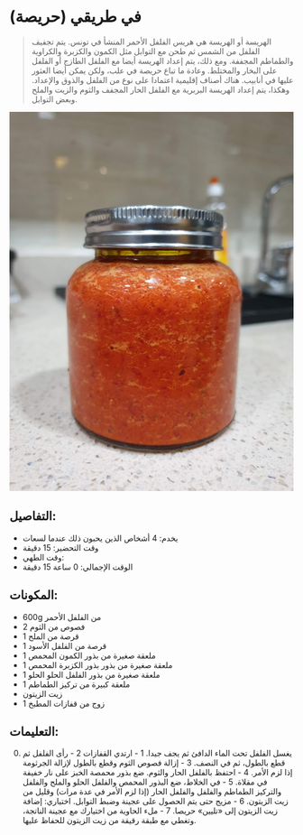 # (حريصة) في طريقي #

> الهريسة أو الهريسة هي هريس الفلفل الأحمر المنشأ في تونس. يتم تجفيف الفلفل من الشمس ثم طحن مع التوابل مثل الكمون والكزبرة والكراوية والطماطم المجففة. ومع ذلك، يتم إعداد الهريسة أيضا مع الفلفل الطازج أو الفلفل على البخار والمختلط. وعادة ما تباع حريصة في علب، ولكن يمكن أيضا العثور عليها في أنابيب. هناك أصناف إقليمية اعتمادا على نوع من الفلفل والذوق والإعداد. وهكذا، يتم إعداد الهريسة البربرية مع الفلفل الحار المجفف والثوم والزيت والملح وبعض التوابل. 

![حريسة في طريقي](https://github.com/anamorph/recettes/blob/master/photos/fr-harissa-a-ma-facon-01.jpg?raw=true)

## التفاصيل:
* يخدم: 4 أشخاص الذين يحبون ذلك عندما لسعات
* وقت التحضير: 15 دقيقة
* وقت الطهي:
* الوقت الإجمالي: 0 ساعة 15 دقيقة

## المكونات:
* 600g من الفلفل الأحمر
* 2 فصوص من الثوم
* 1 قرصة من الملح
* 1 قرصة من الفلفل الأسود
* 1 ملعقة صغيرة من بذور الكمون المحمص
* 1 ملعقة صغيرة من بذور بذور الكزبرة المحمص
* 1 ملعقة صغيرة من بذور الفلفل الحلو الحلو
* 1 ملعقة كبيرة من تركيز الطماطم
* زيت الزيتون
* 1 زوج من قفازات المطبخ

## التعليمات:
0. يغسل الفلفل تحت الماء الدافئ ثم يجف جيدا.
1 - ارتدي القفازات
2 - رأى الفلفل ثم قطع بالطول، ثم في النصف.
3 - إزالة فصوص الثوم وقطع بالطول لإزالة الجرثومة إذا لزم الأمر.
4 - احتفظ بالفلفل الحار والثوم. ضع بذور محمصة الخبز على نار خفيفة في مقلاة.
5 - في الخلاط، ضع البذور المحمص والفلفل الحلو والملح والفلفل والتركيز الطماطم والفلفل والفلفل الحار (إذا لزم الأمر في عدة مرات) وقليل من زيت الزيتون.
6 - مزيج حتى يتم الحصول على عجينة وضبط التوابل. اختياري: إضافة زيت الزيتون إلى «تليين» حريصا.
7 - ملء الحاوية من اختيارك مع عجينة الناتجة، وتغطي مع طبقة رقيقة من زيت الزيتون للحفاظ عليها.